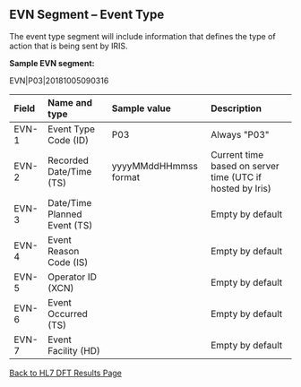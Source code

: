 ## EVN Segment – Event Type


The event type segment will include information that defines the type of action that is being sent by IRIS. 


**Sample EVN segment:**

EVN|P03|20181005090316

| Field   | Name and type | Sample value  | Description  |
|:---------------|:---------------|:---------------|:---------------
| EVN-1 | Event Type Code (ID) | P03 | Always "P03"
| EVN-2 | Recorded Date/Time (TS) | yyyyMMddHHmmss format | Current time based on server time (UTC if hosted by Iris)
| EVN-3 | Date/Time Planned Event (TS) |  | Empty by default
| EVN-4 | Event Reason Code (IS) |  | Empty by default
| EVN-5 | Operator ID (XCN) |  | Empty by default
| EVN-6 | Event Occurred (TS) |  | Empty by default
| EVN-7 | Event Facility (HD) |  | Empty by default

[Back to HL7 DFT Results Page](/docs/integration/DFT_Results/DFT_Results.md)